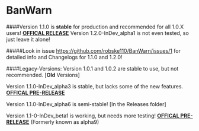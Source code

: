 # BanWarn

####Version 1.1.0 is **stable** for production and recommended for all 1.0.X users! [**OFFICAL RELEASE**](https://github.com/robske110/BanWarn/releases/tag/1.1.0)
Version 1.2.0-InDev_alpha1 is not even tested, so just leave it alone!

#####Look in issue https://github.com/robske110/BanWarn/issues/1 for detailed info and Changelogs for 1.1.0 and 1.2.0!

####Legacy-Versions:
Version 1.0.1 and 1.0.2 are stable to use, but not recommended. [**Old** Versions]

Version 1.1.0-InDev_alpha3 is stable, but lacks some of the new features. [**OFFICAL PRE-RELEASE**](https://github.com/robske110/BanWarn/releases/tag/1.1.0-InDev)

Version 1.1.0-InDev_alpha6 is semi-stable! [In the Releases folder]

Version 1.1-0-InDev_beta1 is working, but needs more testing! [**OFFICAL PRE-RELEASE**](https://github.com/robske110/BanWarn/releases/tag/1.1.0-InDev-beta) (Formerly known as alpha9)
